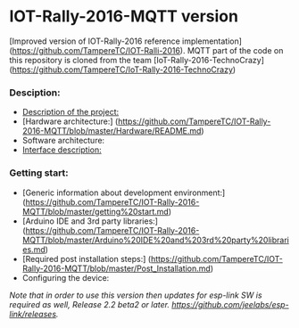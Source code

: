 # IOT-Rally-2016-MQTT version

[Improved version of IOT-Rally-2016 reference implementation] (https://github.com/TampereTC/IOT-Ralli-2016). MQTT part of the code on this repository is cloned from the team [IoT-Rally-2016-TechnoCrazy] (https://github.com/TampereTC/IoT-Rally-2016-TechnoCrazy) 
### Desciption:
- [Description of the project:](https://github.com/TampereTC/IOT-Rally-2016-MQTT/blob/master/Description.md)   
- [Hardware architecture:] (https://github.com/TampereTC/IOT-Rally-2016-MQTT/blob/master/Hardware/README.md)  
- Software architecture:
- [Interface description:](https://github.com/TampereTC/IOT-Rally-2016-MQTT/wiki)

### Getting start:
- [Generic information about development environment:] (https://github.com/TampereTC/IOT-Rally-2016-MQTT/blob/master/getting%20start.md)
- [Arduino IDE and 3rd party libraries:] (https://github.com/TampereTC/IOT-Rally-2016-MQTT/blob/master/Arduino%20IDE%20and%203rd%20party%20libraries.md) 
- [Required post installation steps:] (https://github.com/TampereTC/IOT-Rally-2016-MQTT/blob/master/Post_Installation.md) 
- Configuring the device: 


_Note that in order to use this version then updates for esp-link SW is required as well, Release 2.2 beta2 or later. https://github.com/jeelabs/esp-link/releases._



